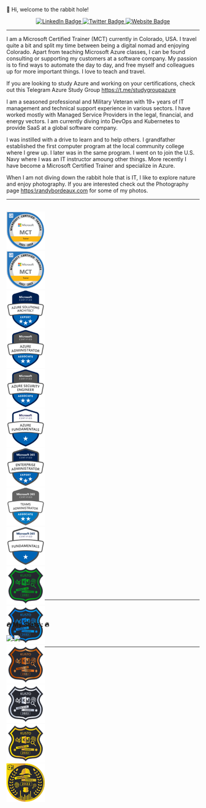 👋 Hi, welcome to the rabbit hole!


<div id="badges" align="center">
  <a href="https://www.linkedin.com/in/rrbordeaux/">
    <img src="https://img.shields.io/badge/LinkedIn-blue?style=for-the-badge&logo=linkedin&logoColor=white" alt="LinkedIn Badge"/>
  </a>
  <a href="https://twitter.com/rrbordeaux">
    <img src="https://img.shields.io/badge/Twitter-blue?style=for-the-badge&logo=twitter&logoColor=white" alt="Twitter Badge"/>
  </a>
   <a href="https://randybordeaux.com/">
    <img src="https://img.shields.io/badge/Website-blue?style=for-the-badge&logo=Website&logoColor=white" alt="Website Badge"/>
  </a>
</div>  

---

I am a Microsoft Certified Trainer (MCT) currently in Colorado, USA. I travel quite a bit and split my time between being a digital nomad and enjoying Colorado. Apart from teaching Microsoft Azure classes, I can be found consulting or supporting my customers at a software company. My passion is to find ways to automate the day to day, and free myself and colleagues up for more important things. I love to teach and travel.

If you are looking to study Azure and working on your certifications, check out this Telegram Azure Study Group https://t.me/studygroupazure 

I am a seasoned professional and Military Veteran with 19+ years of IT management and technical support experience in various sectors. I have worked mostly with Managed Service Providers in the legal, financial, and energy vectors. I am currently diving into DevOps and Kubernetes to provide SaaS at a global software company.

I was instilled with a drive to learn and to help others. I grandfather established the first computer program at the local community college where I grew up. I later was in the same program. I went on to join the U.S. Navy where I was an IT instructor amoung other things. More recently I have become a Microsoft Certified Trainer and specialize in Azure. 

When I am not diving down the rabbit hole that is IT, I like to explore nature and enjoy photography. If you are interested check out the Photography page [https:\\randybordeaux.com](https://randybordeaux.com/) for some of my photos.


---
<br>
<div style="width:100px ; height:1000px">
  <img src="https://github.com/bordera-randy/bordera-randy/blob/main/img/microsoft-certified-trainer-2023-2024.png" height="100" width="100" > 
  <img src="https://github.com/bordera-randy/bordera-randy/blob/main/img/mct.png" height="100" width="100" > 
  <img src="https://github.com/bordera-randy/bordera-randy/blob/main/img/az-solutionsarchitect.png" height="100" width="100" > 
  <img src="https://github.com/bordera-randy/bordera-randy/blob/main/img/az-admin.png" height="100" width="100" > 
  <img src="https://github.com/bordera-randy/bordera-randy/blob/main/img/az-securityengineer.png" height="100" width="100" > 
  <img src="https://github.com/bordera-randy/bordera-randy/blob/main/img/az-fundamentals.png" height="100" width="100" > 
  
  <br>
  <img src="https://github.com/bordera-randy/bordera-randy/blob/main/img/ms-enterpriseadmin.png" height="100" width="100" > 
  <img src="https://github.com/bordera-randy/bordera-randy/blob/main/img/ms-TeamsAdministrator.png" height="100" width="100" > 
  <img src="https://github.com/bordera-randy/bordera-randy/blob/main/img/ms-fundamentals.png" height="100" width="100" > 
  
  <br>
  <img src="https://github.com/bordera-randy/bordera-randy/blob/main/img/kusto-detective-agency-case-1-badge.1.png" height="100" width="100" > 
  <img src="https://github.com/bordera-randy/bordera-randy/blob/main/img/kusto-detective-agency-case-2-badge.png" height="100" width="100" > 
  <img src="https://github.com/bordera-randy/bordera-randy/blob/main/img/kusto-detective-agency-case-3-badge.1.png" height="100" width="100" > 
  <img src="https://github.com/bordera-randy/bordera-randy/blob/main/img/kusto-detective-agency-case-4-badge.png" height="100" width="100" > 
  <img src="https://github.com/bordera-randy/bordera-randy/blob/main/img/kusto-detective-agency-case-5-badge.png" height="100" width="100" > 
  <img src="https://github.com/bordera-randy/bordera-randy/blob/main/img/kusto-detective-agency-complete.png" height="100" width="100" > 
  
</div> 
  
  
  
---
<br>

### :fire: My Stats :  :fire:
<a href="https://github.com/anuraghazra/github-readme-stats">
<img align="center" src="https://github-readme-stats.vercel.app/api?username=bordera-randy&layout=compact&show_icons=true&count_private=true&hide=prs,issues&theme=transparent"/>
</a>
<a href="https://github.com/anuraghazra/github-readme-stats">
  <img align="center" src="https://github-readme-stats.vercel.app/api/top-langs/?username=bordera-randy&theme=transparent&layout=compact" />
</a>
<!-- &layout=compact -->
<!-- [![GitHub Streak](http://github-readme-streak-stats.herokuapp.com?user=bordera-randy&theme=cobalt)](https://git.io/streak-stats) --> 

<!--[![Top Langs](https://github-readme-stats.vercel.app/api/top-langs/?username=bordera-randy&layout=compact)](https://github.com/anuraghazra/github-readme-stats)-->

---
</div> 
